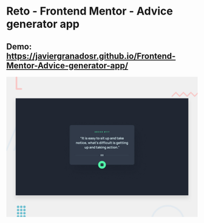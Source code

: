 # Reto - Frontend Mentor - Advice generator app
## Demo: https://javiergranadosr.github.io/Frontend-Mentor-Advice-generator-app/
![Design preview for the Advice generator app coding challenge](./design/desktop-preview.jpg)
